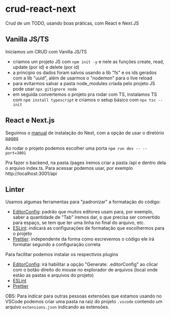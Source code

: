 # crud-react-next

Crud de um TODO, usando boas práticas, com React e Next.JS


## Vanilla JS/TS

Iniciamos um CRUD com Vanilla JS/TS
- criamos um projeto JS com `npm init -y` e nele as funções create, read, update (por id) e delete (por id)
- a principio os dados foram salvos  usando a lib "fs" e os ids gerados com a lib "uuid", além de usarmos o "nodemon" para o live reload
- para evitarmos salvar a pasta node_modules criada pelo projeto JS pode usar `npx gitignore node`
- em seguida convertemos o projeto pra rodar com TS, instalamos TS com `npm install typescript` e criamos o setup básico com `npx tsc --init`

## React e Next.js

Seguimos o [manual](https://nextjs.org/docs/getting-started/installation#manual-installation) de instalação do Next, com a opção de usar o diretório [pages](https://nextjs.org/docs/getting-started/installation#the-pages-directory-optional)

Ao rodar o projeto podemos escolher uma porta `npm run dev -- --port=3001`

Pra fazer o backend, na pasta /pages iremos criar a pasta /api e dentro dela o arquivo index.ts. Para acessar podemos usar, por exemplo http://localhost:3001/api

## Linter

Usamos algumas ferramentas para "padronizar" a formatação do código:
- [EditorConfig](https://editorconfig.org/): padrão que muitos editores usam para, por exemplo, saber a quantidade de "Tab" iremos dar, o que precisa ser convertido para espaço, se tem que ter uma linha no final do arquivo, etc.
- [ESLint](https://eslint.org/): indicará as configurações de formatação que escolhermos para o projeto
- [Prettier](https://prettier.io/): independente da forma como escrevemos o código ele irá formatar segundo a configuração correta

Para facilitar podemos instalar os respectivos plugins
- [EditorConfig](https://marketplace.visualstudio.com/items?itemName=EditorConfig.EditorConfig): irá habilitar a opção "Generate: .editorConfig" ao clicar com o botão direito do mouse no explorador de arquivos (local onde estão as pastas e arquivos do projeto)
- [ESLint](https://marketplace.visualstudio.com/items?itemName=dbaeumer.vscode-eslint)
- [Prettier](https://marketplace.visualstudio.com/items?itemName=esbenp.prettier-vscode)

OBS: Para indicar para outras pessoas extensões que estamos usando no VSCode podemos criar uma pasta na raiz do projeto `.vscode` contendo um arquivo `extensions.json` indicando as extensões.
